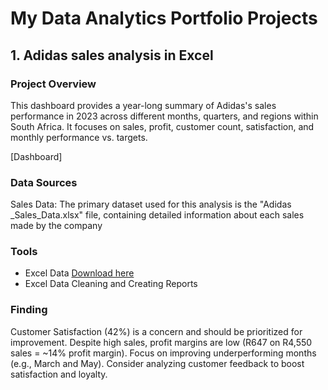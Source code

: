 # My Data Analytics Portfolio Projects

## 1. Adidas sales analysis in Excel

### Project Overview


This dashboard provides a year-long summary of Adidas's sales performance in 2023 across different months, quarters, and regions within South Africa. It focuses on sales, profit, customer count, satisfaction, and monthly performance vs. targets.

[Dashboard]


### Data Sources

Sales Data: The primary dataset used for this analysis is the "Adidas _Sales_Data.xlsx" file, containing detailed information about each sales made by the company


### Tools

- Excel Data  [Download here](https://excel.cloud.microsoft/Adidas-Excel-Dashboard-copy.xlsx)
- Excel Data Cleaning and Creating Reports


### Finding 

Customer Satisfaction (42%) is a concern and should be prioritized for improvement.
Despite high sales, profit margins are low (R647 on R4,550 sales = ~14% profit margin).
Focus on improving underperforming months (e.g., March and May).
Consider analyzing customer feedback to boost satisfaction and loyalty.
